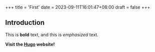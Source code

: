 +++
title = 'First'
date = 2023-09-11T16:01:47+08:00
draft = false
+++

## Introduction

This is **bold** text, and this is *emphasized* text.

**Visit the [Hugo](https://gohugo.io) website!**
